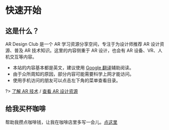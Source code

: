 # 快速开始


## 这是什么？

AR Design Club 是一个 AR 学习资源分享空间，专注于为设计师推荐 AR 设计资源、普及 AR 技术知识。这里的内容侧重于 AR 设计，也会有 AR 设备、VR、人机交互等内容。


- 本站的内容基本都是英文，建议使用 [Google 翻译](https://translate.google.com/)辅助阅读。
- 由于众所周知的原因，部分内容可能需要科学上网才能访问。
- 使用手机访问的朋友可以点击左下角的菜单查看目录。

?> [了解 AR 技术](/intro-ar) /  [查看 AR 设计资源](/resources)



## 给我买杯咖啡
帮助我攒点咖啡钱，让我在咖啡店里多写一会儿。[点这里](/donate)
